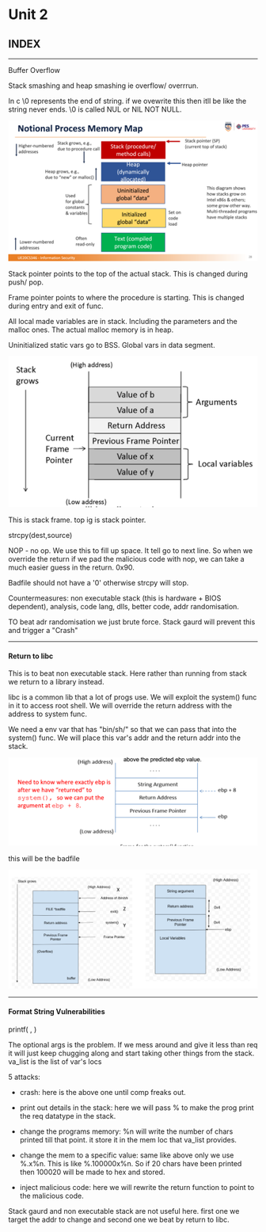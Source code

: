 # Unit 2

## INDEX

---

Buffer Overflow

Stack smashing and heap smashing ie overflow/ overrrun.

In c \0 represents the end of string. if we ovewrite this then itll be like the string never ends. \0 is called NUL or NIL NOT NULL.

<img title="" src="../../../images/2023-05-22-16-30-14-image.png" alt="" data-align="center" width="928">

Stack pointer points to the top of the actual stack. This is changed during push/ pop.

Frame pointer points to where the procedure is starting. This is changed during entry and exit of func.

All local made variables are in stack. Including the parameters and the malloc ones. The actual malloc memory is in heap.

Uninitialized static vars go to BSS. Global vars in data segment.

<img src="../../../images/2023-05-22-16-37-24-image.png" title="" alt="" data-align="center">

This is stack frame. top ig is stack pointer.

strcpy(dest,source)

NOP - no op. We use this to fill up space. It tell go to next line. So when we override the return if we pad the malicious code with nop, we can take a much easier guess in the return. 0x90. 

Badfile should not have a '0' otherwise strcpy will stop.

Countermeasures: non executable stack (this is hardware + BIOS dependent), analysis, code lang, dlls, better code, addr randomisation.

TO beat adr randomisation we just brute force. Stack gaurd will prevent this and trigger a "Crash"

---

#### Return to libc

This is to beat non executable stack. Here rather than running from stack we return to a library instead.

libc is a common lib that a lot of progs use. We will exploit the system() func in it to access root shell. We will override the return address with the address to system func.

We need a env var that has "bin/sh/" so that we can pass that into the system() func. We will place this var's addr and the return addr into the stack.

<img src="../../../images/2023-05-22-17-52-17-image.png" title="" alt="" data-align="center">

this will be the badfile

<img src="../../../images/2023-05-22-17-55-51-image.png" title="" alt="" data-align="center">

---

#### Format String Vulnerabilities

printf(<concrete arg> , <zero or more optional args>)

The optional args is the problem. If we mess around and give it less than req it will just keep chugging along and start taking other things from the stack. va_list is the list of var's locs

5 attacks:

* crash: here is the above one until comp freaks out.

* print out details in the stack: here we will pass %<something> to make the prog print the req datatype in the stack.

* change the programs memory: %n will write the number of chars printed till that point. it store it in the mem loc that va_list provides.

* change the mem to a specific value: same like above only we use %.<number>x%n. This is like %.100000x%n. So if 20 chars have been printed then 100020 will be made to hex and stored.

* inject malicious code: here we will rewrite the return function to point to the malicious code.

Stack gaurd and non executable stack are not useful here. first one we target the addr to change and second one we beat by return to libc.
